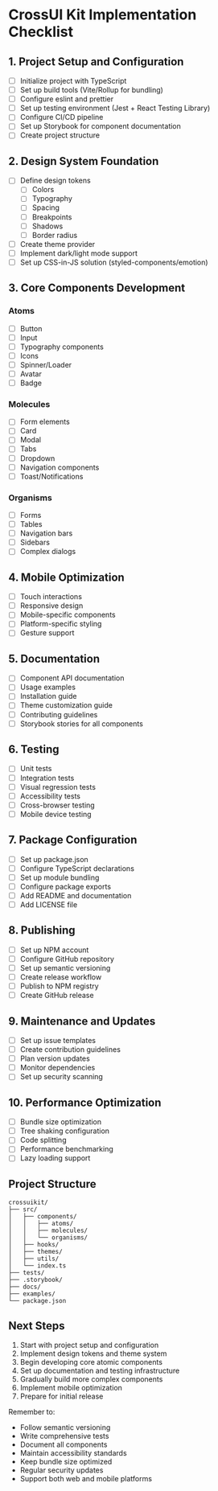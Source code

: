 # CrossUI Kit Implementation Checklist

## 1. Project Setup and Configuration

- [ ] Initialize project with TypeScript
- [ ] Set up build tools (Vite/Rollup for bundling)
- [ ] Configure eslint and prettier
- [ ] Set up testing environment (Jest + React Testing Library)
- [ ] Configure CI/CD pipeline
- [ ] Set up Storybook for component documentation
- [ ] Create project structure

## 2. Design System Foundation

- [ ] Define design tokens
  - [ ] Colors
  - [ ] Typography
  - [ ] Spacing
  - [ ] Breakpoints
  - [ ] Shadows
  - [ ] Border radius
- [ ] Create theme provider
- [ ] Implement dark/light mode support
- [ ] Set up CSS-in-JS solution (styled-components/emotion)

## 3. Core Components Development

### Atoms

- [ ] Button
- [ ] Input
- [ ] Typography components
- [ ] Icons
- [ ] Spinner/Loader
- [ ] Avatar
- [ ] Badge

### Molecules

- [ ] Form elements
- [ ] Card
- [ ] Modal
- [ ] Tabs
- [ ] Dropdown
- [ ] Navigation components
- [ ] Toast/Notifications

### Organisms

- [ ] Forms
- [ ] Tables
- [ ] Navigation bars
- [ ] Sidebars
- [ ] Complex dialogs

## 4. Mobile Optimization

- [ ] Touch interactions
- [ ] Responsive design
- [ ] Mobile-specific components
- [ ] Platform-specific styling
- [ ] Gesture support

## 5. Documentation

- [ ] Component API documentation
- [ ] Usage examples
- [ ] Installation guide
- [ ] Theme customization guide
- [ ] Contributing guidelines
- [ ] Storybook stories for all components

## 6. Testing

- [ ] Unit tests
- [ ] Integration tests
- [ ] Visual regression tests
- [ ] Accessibility tests
- [ ] Cross-browser testing
- [ ] Mobile device testing

## 7. Package Configuration

- [ ] Set up package.json
- [ ] Configure TypeScript declarations
- [ ] Set up module bundling
- [ ] Configure package exports
- [ ] Add README and documentation
- [ ] Add LICENSE file

## 8. Publishing

- [ ] Set up NPM account
- [ ] Configure GitHub repository
- [ ] Set up semantic versioning
- [ ] Create release workflow
- [ ] Publish to NPM registry
- [ ] Create GitHub release

## 9. Maintenance and Updates

- [ ] Set up issue templates
- [ ] Create contribution guidelines
- [ ] Plan version updates
- [ ] Monitor dependencies
- [ ] Set up security scanning

## 10. Performance Optimization

- [ ] Bundle size optimization
- [ ] Tree shaking configuration
- [ ] Code splitting
- [ ] Performance benchmarking
- [ ] Lazy loading support

## Project Structure

```
crossuikit/
├── src/
│   ├── components/
│   │   ├── atoms/
│   │   ├── molecules/
│   │   └── organisms/
│   ├── hooks/
│   ├── themes/
│   ├── utils/
│   └── index.ts
├── tests/
├── .storybook/
├── docs/
├── examples/
└── package.json
```

## Next Steps

1. Start with project setup and configuration
2. Implement design tokens and theme system
3. Begin developing core atomic components
4. Set up documentation and testing infrastructure
5. Gradually build more complex components
6. Implement mobile optimization
7. Prepare for initial release

Remember to:

- Follow semantic versioning
- Write comprehensive tests
- Document all components
- Maintain accessibility standards
- Keep bundle size optimized
- Regular security updates
- Support both web and mobile platforms
